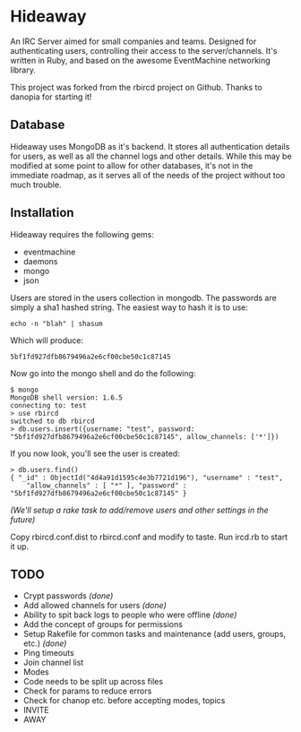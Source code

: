 # Hideaway #

An IRC Server aimed for small companies and teams. Designed for
authenticating users, controlling their access to the server/channels.
It's written in Ruby, and based on the awesome EventMachine networking
library.

This project was forked from the rbircd project on Github. Thanks to 
danopia for starting it!

## Database ##

Hideaway uses MongoDB as it's backend. It stores all authentication
details for users, as well as all the channel logs and other details. While
this may be modified at some point to allow for other databases, it's not
in the immediate roadmap, as it serves all of the needs of the project
without too much trouble.

## Installation ##

Hideaway requires the following gems:

* eventmachine
* daemons
* mongo
* json

Users are stored in the users collection in mongodb. The passwords are
simply a sha1 hashed string. The easiest way to hash it is to use:

	echo -n "blah" | shasum

Which will produce:

	5bf1fd927dfb8679496a2e6cf00cbe50c1c87145

Now go into the mongo shell and do the following:

	$ mongo
	MongoDB shell version: 1.6.5
	connecting to: test
	> use rbircd
	switched to db rbircd
	> db.users.insert({username: "test", password: "5bf1fd927dfb8679496a2e6cf00cbe50c1c87145", allow_channels: ['*']})

If you now look, you'll see the user is created:

	> db.users.find()
	{ "_id" : ObjectId("4d4a91d1595c4e3b7721d196"), "username" : "test",
		"allow_channels" : [ "*" ], "password" : "5bf1fd927dfb8679496a2e6cf00cbe50c1c87145" }
	
*(We'll setup a rake task to add/remove users and other settings in the
future)*

Copy rbircd.conf.dist to rbircd.conf and modify to taste. Run ircd.rb to
start it up.

## TODO ##

* Crypt passwords *(done)*
* Add allowed channels for users *(done)*
* Ability to spit back logs to people who were offline *(done)*
* Add the concept of groups for permissions
* Setup Rakefile for common tasks and maintenance (add users, groups,
  etc.) *(done)*
* Ping timeouts
* Join channel list
* Modes
* Code needs to be split up across files
* Check for params to reduce errors
* Check for chanop etc. before accepting modes, topics
* INVITE
* AWAY
